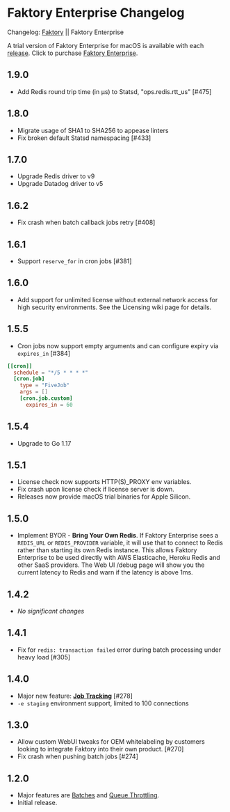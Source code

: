 # Faktory Enterprise Changelog

Changelog: [Faktory](https://github.com/contribsys/faktory/blob/master/Changes.md) || Faktory Enterprise

A trial version of Faktory Enterprise for macOS is available with each [release](/contribsys/faktory/releases/).
Click to purchase [Faktory Enterprise](https://billing.contribsys.com/fent/).

## 1.9.0

- Add Redis round trip time (in µs) to Statsd, "ops.redis.rtt_us" [#475]

## 1.8.0

- Migrate usage of SHA1 to SHA256 to appease linters
- Fix broken default Statsd namespacing [#433]

## 1.7.0

- Upgrade Redis driver to v9
- Upgrade Datadog driver to v5

## 1.6.2

- Fix crash when batch callback jobs retry [#408]

## 1.6.1

- Support `reserve_for` in cron jobs [#381]

## 1.6.0

- Add support for unlimited license without external network access for
  high security environments. See the Licensing wiki page for details.

## 1.5.5

- Cron jobs now support empty arguments and can configure expiry via `expires_in` [#384]
```toml
[[cron]]
  schedule = "*/5 * * * *"
  [cron.job]
    type = "FiveJob"
    args = []
    [cron.job.custom]
      expires_in = 60
```

## 1.5.4

- Upgrade to Go 1.17

## 1.5.1

- License check now supports HTTP(S)_PROXY env variables.
- Fix crash upon license check if license server is down.
- Releases now provide macOS trial binaries for Apple Silicon.

## 1.5.0

- Implement BYOR - **Bring Your Own Redis**. If Faktory Enterprise sees a
  `REDIS_URL` or `REDIS_PROVIDER` variable, it will use that to connect
  to Redis rather than starting its own Redis instance. This allows
  Faktory Enterprise to be used directly with AWS Elasticache, Heroku
  Redis and other SaaS providers. The Web UI /debug page will show you
  the current latency to Redis and warn if the latency is above 1ms.

## 1.4.2

- *No significant changes*

## 1.4.1

- Fix for `redis: transaction failed` error during batch processing under heavy load [#305]

## 1.4.0

- Major new feature: **[Job Tracking](https://github.com/contribsys/faktory/wiki/Ent-Tracking)** [#278]
- `-e staging` environment support, limited to 100 connections

## 1.3.0

- Allow custom WebUI tweaks for OEM whitelabeling by customers looking
  to integrate Faktory into their own product. [#270]
- Fix crash when pushing batch jobs [#274]

## 1.2.0

- Major features are [Batches](https://github.com/contribsys/faktory/wiki/Ent-Batches) and [Queue Throttling](https://github.com/contribsys/faktory/wiki/Ent-Throttling).
- Initial release.
